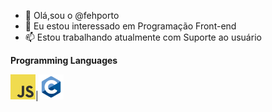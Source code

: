 - 👋 Olá,sou o  @fehporto
- 👀 Eu estou interessado em Programação Front-end
- 📫 Estou trabalhando atualmente com Suporte ao usuário

<!---
fehporto/fehporto is a ✨ special ✨ repository because its `README.md` (this file) appears on your GitHub profile.
You can click the Preview link to take a look at your changes.
--->

**Programming Languages**

<img alt="JS" title="JavaScript" width="40px" src="https://raw.githubusercontent.com/github/explore/master/topics/javascript/javascript.png">|<img title="C" alt="C" width="40px" src="https://raw.githubusercontent.com/github/explore/master/topics/c/c.png">
